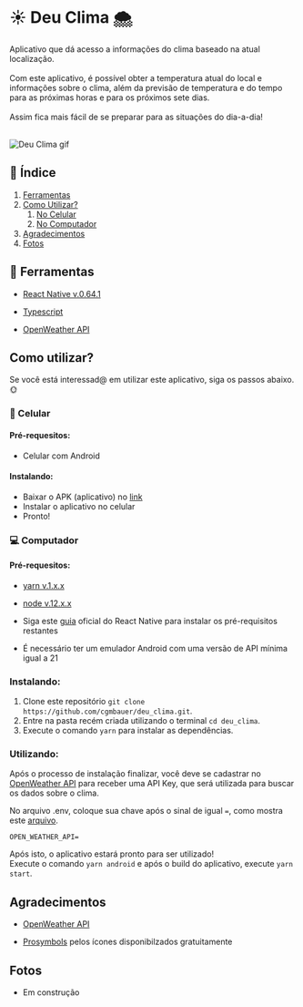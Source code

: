# :sunny: Deu Clima :cloud_with_snow:

Aplicativo que dá acesso a informações do clima baseado na atual localização.<br></br>
Com este aplicativo, é possível obter a temperatura atual do local e informações sobre o clima, além da previsão de temperatura e do tempo para as próximas horas e para os próximos sete dias. <br></br>
Assim fica mais fácil de se preparar para as situações do dia-a-dia!
<br></br>

![Deu Clima gif]()

## :bookmark_tabs: Índice
1. [Ferramentas](#Ferramentas)
2. [Como Utilizar?](#Como_Utilizar)
    1. [No Celular](#aplicativo)
    2. [No Computador](#computador)
3. [Agradecimentos](#Reconhecimentos)
4. [Fotos](#fotos)

## :wrench: Ferramentas <a name="Ferramentas"></a>

- [React Native v.0.64.1](https://reactnative.dev/)

- [Typescript](https://www.typescriptlang.org/)

- [OpenWeather API](https://openweathermap.org/)

## Como utilizar? <a name="Como_Utilizar"></a>

Se você está interessad@ em utilizar este aplicativo, siga os passos abaixo. :sun_with_face:

### :iphone: Celular <a name="celular"></a>

#### Pré-requesitos:

- Celular com Android

#### Instalando:

- Baixar o APK (aplicativo) no [link]()
- Instalar o aplicativo no celular
- Pronto!

### :computer: Computador <a name="computador"></a>

#### Pré-requesitos:

- [yarn v.1.x.x](https://classic.yarnpkg.com/en/docs/install)

- [node v.12.x.x](https://nodejs.org/en/)

- Siga este [guia](https://reactnative.dev/docs/environment-setup) oficial do React Native para instalar os pré-requisitos restantes

- É necessário ter um emulador Android com uma versão de API mínima igual a 21

### Instalando:

1. Clone este repositório ```git clone https://github.com/cgmbauer/deu_clima.git```.
2. Entre na pasta recém criada utilizando o terminal ```cd deu_clima```.
3. Execute o comando ```yarn``` para instalar as dependências.

### Utilizando: <a name="Utilizando"></a>

Após o processo de instalação finalizar, você deve se cadastrar no [OpenWeather API](https://openweathermap.org/) para receber uma API Key, que será utilizada para buscar os dados sobre o clima.

No arquivo .env, coloque sua chave após o sinal de igual `=`, como mostra este [arquivo](https://github.com/cgmbauer/deu_clima/blob/main/.env.example).
```
OPEN_WEATHER_API=
```

Após isto, o aplicativo estará pronto para ser utilizado!  
Execute o comando ``` yarn android ``` e após o build do aplicativo, execute ```yarn start```.

## Agradecimentos <a name="agradecimentos"></a>

- [OpenWeather API](https://openweathermap.org/)

- [Prosymbols](https://www.flaticon.com/authors/prosymbols) pelos ícones disponibilzados gratuitamente

## Fotos <a name="fotos"></a>

- Em construção
